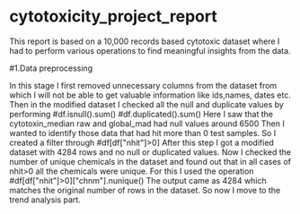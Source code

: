 # cytotoxicity_project_report

This report is based on a 10,000 records based cytotoxic dataset where I had to perform various operations to find meaningful insights from the data.

#1.Data preprocessing

In this stage I first removed unnecessary columns from the dataset from which I will not be able to get valuable information like ids,names, dates etc.
Then in the modified dataset I checked all the null and duplicate values by performing 
          #df.isnull().sum()
          #df.duplicated().sum()
Here I saw that the cytotoxin_median raw and global_mad had null values around 6500
Then I wanted to identify those data that had hit more than 0 test samples.
So I created a filter through 
         #df[df["nhit"]>0]
After this step I got a modified dataset with 4284 rows and no null or duplicated values.
Now I checked the number of unique chemicals in the dataset and found out that in all cases of nhit>0 all the chemicals were unique.
For this I used the operation 
       #df[df["nhit"]>0]["chnm"].nunique()
The output came as 4284 which matches the original number of rows in the dataset.
So now I move to the trend analysis part.